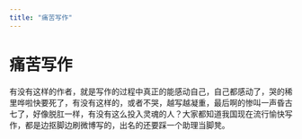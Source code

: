 ```yaml
---
title: "痛苦写作"
---
```

# 痛苦写作

有没有这样的作者，就是写作的过程中真正的能感动自己，自己都感动了，哭的稀里哗啦快要死了，有没有这样的，或者不哭，越写越凝重，最后啊的惨叫一声昏古七了，好像脱肛一样，有没有这么投入灵魂的人？大家都知道我国现在流行愉快写作，都是边抠脚边刷微博写的，出名的还要踩一个助理当脚凳。

